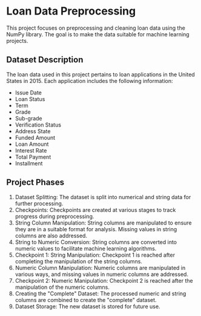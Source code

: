 # Loan Data Preprocessing

This project focuses on preprocessing and cleaning loan data using the NumPy library. The goal is to make the data suitable for machine learning projects.

## Dataset Description

The loan data used in this project pertains to loan applications in the United States in 2015. Each application includes the following information:

- Issue Date
- Loan Status
- Term
- Grade
- Sub-grade
- Verification Status
- Address State
- Funded Amount
- Loan Amount
- Interest Rate
- Total Payment
- Installment

## Project Phases

1. Dataset Splitting: The dataset is split into numerical and string data for further processing.
2. Checkpoints: Checkpoints are created at various stages to track progress during preprocessing.
3. String Column Manipulation: String columns are manipulated to ensure they are in a suitable format for analysis. Missing values in string columns are also addressed.
4. String to Numeric Conversion: String columns are converted into numeric values to facilitate machine learning algorithms.
5. Checkpoint 1: String Manipulation: Checkpoint 1 is reached after completing the manipulation of the string columns.
6. Numeric Column Manipulation: Numeric columns are manipulated in various ways, and missing values in numeric columns are addressed.
7. Checkpoint 2: Numeric Manipulation: Checkpoint 2 is reached after the manipulation of the numeric columns.
8. Creating the "Complete" Dataset: The processed numeric and string columns are combined to create the "complete" dataset.
9. Dataset Storage: The new dataset is stored for future use.


